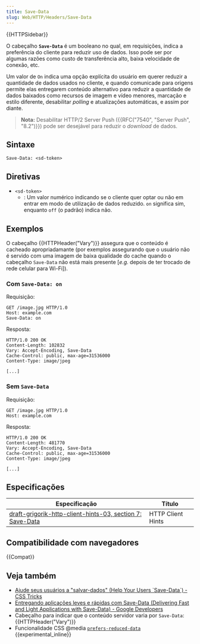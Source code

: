 ```yaml
---
title: Save-Data
slug: Web/HTTP/Headers/Save-Data
---
```


{{HTTPSidebar}}

O cabeçalho **`Save-Data`** é um booleano no qual, em requisições, indica a preferência do cliente para reduzir uso de dados. Isso pode ser por algumas razões como custo de transferência alto, baixa velocidade de conexão, etc.

Um valor de `On` indica uma opção explícita do usuário em querer reduzir a quantidade de dados usados no cliente, e quando comunicade para origens permite elas entregarem conteúdo alternativo para reduzir a quantidade de dados baixados como recursos de imagem e vídeo menores, marcação e estilo diferente, desabilitar _polling_ e atualizações automáticas, e assim por diante.

> **Nota:** Desabilitar HTTP/2 Server Push ({{RFC("7540", "Server Push", "8.2")}}) pode ser desejável para reduzir o _download_ de dados.

## Sintaxe

```
Save-Data: <sd-token>
```

## Diretivas

- `<sd-token>`
  - : Um valor numérico indicando se o cliente quer optar ou não em entrar em modo de utilização de dados reduzido. `on` significa sim, enquanto `off` (o padrão) indica não.

## Exemplos

O cabeçalho {{HTTPHeader("Vary")}} assegura que o conteúdo é cacheado apropriadamante (por exemplos assegurando que o usuário não é servido com uma imagem de baixa qualidade do cache quando o cabeçalho `Save-Data` não está mais presente \[_e.g._ depois de ter trocado de rede celular para Wi-Fi]).

### Com `Save-Data: on`

Requisição:

```
GET /image.jpg HTTP/1.0
Host: example.com
Save-Data: on
```

Resposta:

```
HTTP/1.0 200 OK
Content-Length: 102832
Vary: Accept-Encoding, Save-Data
Cache-Control: public, max-age=31536000
Content-Type: image/jpeg

[...]
```

### Sem `Save-Data`

Requisição:

```
GET /image.jpg HTTP/1.0
Host: example.com
```

Resposta:

```
HTTP/1.0 200 OK
Content-Length: 481770
Vary: Accept-Encoding, Save-Data
Cache-Control: public, max-age=31536000
Content-Type: image/jpeg

[...]
```

## Especificações

| Especificação                                                                                                                          | Título            |
| -------------------------------------------------------------------------------------------------------------------------------------- | ----------------- |
| [draft-grigorik-http-client-hints-03, section 7: Save-Data](https://tools.ietf.org/html/draft-grigorik-http-client-hints-03#section-7) | HTTP Client Hints |

## Compatibilidade com navegadores

{{Compat}}

## Veja também

- [Ajude seus usuários a "salvar-dados" (Help Your Users \`Save-Data\`) - CSS Tricks](https://css-tricks.com/help-users-save-data/)
- [Entregando aplicações leves e rápidas com Save-Data (Delivering Fast and Light Applications with Save-Data) - Google Developers](https://developers.google.com/web/fundamentals/performance/optimizing-content-efficiency/save-data/)
- Cabeçalho para indicar que o conteúdo servidor varia por `Save-Data`: {{HTTPHeader("Vary")}}
- Funcionalidade CSS @media [`prefers-reduced-data`](/pt-BR/docs/Web/CSS/@media/prefers-reduced-data) {{experimental_inline}}
